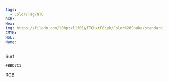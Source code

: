 ```yaml
---
tags:
  - Color/Tag/NTC
RGB:
Hex:
img: https://filedn.com/l0hpzxl1f01yT7GHxtF8cyk/Color%20Snake/standard_csv_to_svg/BBD7C1.svg
CMYK:
HSL:
Name:
---
```

Surf
```palette
#BBD7C1
```
RGB
